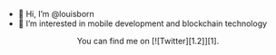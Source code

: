 - 👋 Hi, I’m @louisborn
- 👀 I’m interested in mobile development and blockchain technology

<div align="center">You can find me on [![Twitter][1.2]][1].</div>

[1.2]: http://i.imgur.com/wWzX9uB.png
[1]: https://twitter.com/louisborn_dev
